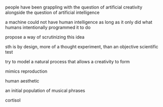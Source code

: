 people have been grappling with the question of artificial creativity
alongside the question of artificial intelligence

a machine could not have human intelligence as long as it only did what humans intentionally programmed it to do

propose a way of scrutinizing this idea

sth is by design, more of a thought experiment, than an objective scientific test

try to model a natural process that allows a creativity to form

mimics reproduction

human aesthetic

an initial population of musical phrases

cortisol


